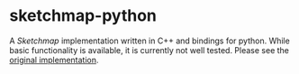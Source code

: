 sketchmap-python
================

A *Sketchmap* implementation written in C++ and bindings for python. While basic functionality is available, it is currently not well tested. Please see the [original implementation](https://github.com/cosmo-epfl/sketchmap).
